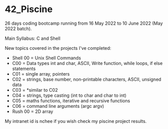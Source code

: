 ﻿# 42_Piscine

26 days coding bootcamp running from 16 May 2022 to 10 June 2022 (May 2022 batch).

Main Syllabus: C and Shell

New topics covered in the projects I've completed:
- Shell 00 = Unix Shell Commands
- C00 = Data types int and char, ASCII, Write function, while loops, if else statements
- C01 = single array, pointers
- C02 = strings, base number, non-printable characters, ASCII, unsigned data
- C03 = *similar to C02
- C04 = strings, type casting (int to char and char to int)
- C05 = maths functions, iterative and recursive functions
- C06 = command line arguments (argc argv)
- Rush 00 = 2D array

My intranet id is nchee if you wish check my piscine project results.
